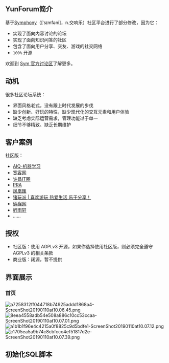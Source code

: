 
## YunForum简介

基于[Symphony](https://sym.b3log.org)（[ˈsɪmfəni]，n.交响乐）社区平台进行了部分修改，因为它：

* 实现了面向内容讨论的论坛
* 实现了面向知识问答的社区
* 包含了面向用户分享、交友、游戏的社交网络
* `100%` 开源

欢迎到 [Sym 官方讨论区](https://hacpai.com/tag/sym)了解更多。

## 动机

很多社区论坛系统：

* 界面风格老式，没有跟上时代发展的步伐
* 缺少创新、好玩的特性，缺少现代化的交互元素和用户体验
* 缺乏考虑实际运营需求，管理功能过于单一
* 细节不够精致、缺乏长期维护 

## 客户案例

社区版：

* [AIQ-机器学习](http://www.6aiq.com)
* [宽客网](http://www.cnq.net)
* [许昌IT圈](http://www.xcitq.com)
* [PRA](http://support.i-search.com.cn)
* [凤凰匯](https://www.fengd.com)
* [猪玩派 | 喜欢游玩  热爱生活  乐于分享！](http://pigplay.net)
* [俩猴网](http://www.xfx77.cn)
* [听雨轩](http://nucode.cn)
* ......

## 授权

* 社区版：使用 AGPLv3 开源，如果你选择使用社区版，则必须完全遵守 AGPLv3 的相关条款
* 商业版：闭源，暂不提供

## 界面展示

### 首页

![a7258312ff044718b74925addd1868a4-ScreenShot20190110at10.06.45.png](http://pkup7xs78.bkt.clouddn.com/file/2019/1/a7258312ff044718b74925addd1868a4-ScreenShot20190110at10.06.45.png)
![8eea4558adb54e508a886c10cc53ccaa-ScreenShot20190110at10.07.01.png](http://pkup7xs78.bkt.clouddn.com/file/2019/1/8eea4558adb54e508a886c10cc53ccaa-ScreenShot20190110at10.07.01.png)
![a1b1b1f96e4c4215a0f8825c9d5bdfe1-ScreenShot20190110at10.07.12.png](http://pkup7xs78.bkt.clouddn.com/file/2019/1/a1b1b1f96e4c4215a0f8825c9d5bdfe1-ScreenShot20190110at10.07.12.png)
![c1705ea5a9b74c8cbfccc4ef51817d2e-ScreenShot20190110at10.07.39.png](http://pkup7xs78.bkt.clouddn.com/file/2019/1/c1705ea5a9b74c8cbfccc4ef51817d2e-ScreenShot20190110at10.07.39.png)


## 初始化SQL脚本
```sql


```
